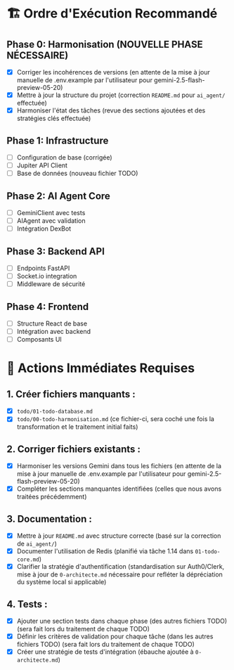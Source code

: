 # 🏗️ Ordre d'Exécution Recommandé

## Phase 0: Harmonisation (NOUVELLE PHASE NÉCESSAIRE)
- [x] Corriger les incohérences de versions (en attente de la mise à jour manuelle de .env.example par l'utilisateur pour gemini-2.5-flash-preview-05-20)
- [x] Mettre à jour la structure du projet (correction `README.md` pour `ai_agent/` effectuée)
- [x] Harmoniser l'état des tâches (revue des sections ajoutées et des stratégies clés effectuée)

## Phase 1: Infrastructure
- [ ] Configuration de base (corrigée)
- [ ] Jupiter API Client
- [ ] Base de données (nouveau fichier TODO)

## Phase 2: AI Agent Core
- [ ] GeminiClient avec tests
- [ ] AIAgent avec validation
- [ ] Intégration DexBot

## Phase 3: Backend API
- [ ] Endpoints FastAPI
- [ ] Socket.io integration
- [ ] Middleware de sécurité

## Phase 4: Frontend
- [ ] Structure React de base
- [ ] Intégration avec backend
- [ ] Composants UI

# 📝 Actions Immédiates Requises

## 1. Créer fichiers manquants :
- [x] `todo/01-todo-database.md`
- [x] `todo/00-todo-harmonisation.md` (ce fichier-ci, sera coché une fois la transformation et le traitement initial faits)

## 2. Corriger fichiers existants :
- [x] Harmoniser les versions Gemini dans tous les fichiers (en attente de la mise à jour manuelle de .env.example par l'utilisateur pour gemini-2.5-flash-preview-05-20)
- [x] Compléter les sections manquantes identifiées (celles que nous avons traitées précédemment)

## 3. Documentation :
- [x] Mettre à jour `README.md` avec structure correcte (basé sur la correction de `ai_agent/`)
- [x] Documenter l'utilisation de Redis (planifié via tâche 1.14 dans `01-todo-core.md`)
- [x] Clarifier la stratégie d'authentification (standardisation sur Auth0/Clerk, mise à jour de `0-architecte.md` nécessaire pour refléter la dépréciation du système local si applicable)

## 4. Tests :
- [x] Ajouter une section tests dans chaque phase (des autres fichiers TODO) (sera fait lors du traitement de chaque TODO)
- [x] Définir les critères de validation pour chaque tâche (dans les autres fichiers TODO) (sera fait lors du traitement de chaque TODO)
- [x] Créer une stratégie de tests d'intégration (ébauche ajoutée à `0-architecte.md`)